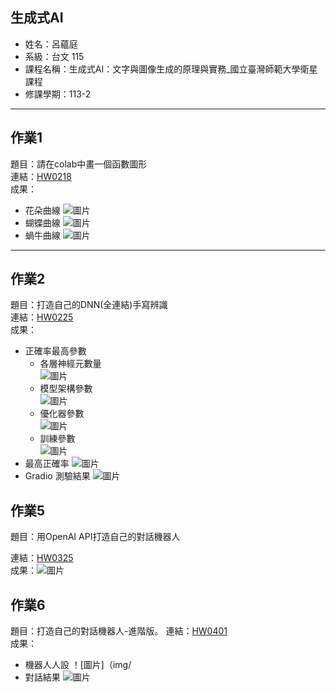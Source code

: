 ## 生成式AI

- 姓名：呂蘊庭
- 系級：台文 115
- 課程名稱：生成式AI：文字與圖像生成的原理與實務_國立臺灣師範大學衛星課程
- 修課學期：113-2

---

## 作業1

題目：請在colab中畫一個函數圖形  
連結：[HW0218](https://colab.research.google.com/drive/1GNufXxE6datiQG8c7cXO94wCRrzE9Gnc?usp=sharing)  
成果：
- 花朵曲線
  ![圖片](img/flower.png)
- 蝴蝶曲線
  ![圖片](img/butterfly.png)
- 蝸牛曲線
  ![圖片](img/snail.png)

---

## 作業2

題目：打造自己的DNN(全連結)手寫辨識  
連結：[HW0225](https://colab.research.google.com/drive/1bmygobc7ZrTe5mzy_PFHe3wGTAN68CVH?usp=sharing)  
成果：
- 正確率最高參數
  - 各層神經元數量  
    ![圖片](img/neuron.png)
  - 模型架構參數  
    ![圖片](img/model.png)
  - 優化器參數  
    ![圖片](img/booster.png)
  - 訓練參數  
    ![圖片](img/train.png)
- 最高正確率
  ![圖片](img/accuracy.png)
- Gradio 測驗結果
  ![圖片](img/gradio.png)

## 作業5

題目：用OpenAI API打造自己的對話機器人  

連結：[HW0325](https://colab.research.google.com/drive/1d9yakVUE3dZqUHa8i-Kt3eF7t1sf183_?usp=sharing)  
成果：![圖片](img/response.png)


## 作業6

題目：打造自己的對話機器人-進階版。
連結：[HW0401](https://colab.research.google.com/drive/1dDpiweKDvrgliu8LaUYYXhxgGLaUMzoB?usp=sharing)  
成果：
- 機器人人設
  ！[圖片]（img/
- 對話結果
![圖片](img/response1.png)


